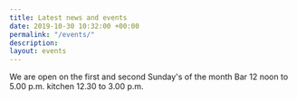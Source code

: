 ```yaml
---
title: Latest news and events
date: 2019-10-30 10:32:00 +00:00
permalink: "/events/"
description: 
layout: events
---
```


We are open on the first and second Sunday's of the month Bar 12 noon to 5.00 p.m. kitchen 12.30 to 3.00 p.m.
